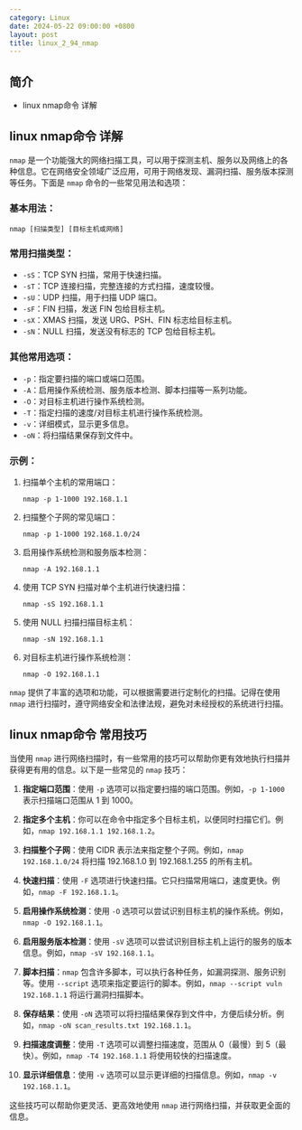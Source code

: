 ```yaml
---
category: Linux
date: 2024-05-22 09:00:00 +0800
layout: post
title: linux_2_94_nmap
---
```

## 简介

+ linux nmap命令 详解

## linux nmap命令 详解

`nmap` 是一个功能强大的网络扫描工具，可以用于探测主机、服务以及网络上的各种信息。它在网络安全领域广泛应用，可用于网络发现、漏洞扫描、服务版本探测等任务。下面是 `nmap` 命令的一些常见用法和选项：

### 基本用法：
```
nmap [扫描类型] [目标主机或网络]
```

### 常用扫描类型：
- `-sS`：TCP SYN 扫描，常用于快速扫描。
- `-sT`：TCP 连接扫描，完整连接的方式扫描，速度较慢。
- `-sU`：UDP 扫描，用于扫描 UDP 端口。
- `-sF`：FIN 扫描，发送 FIN 包给目标主机。
- `-sX`：XMAS 扫描，发送 URG、PSH、FIN 标志给目标主机。
- `-sN`：NULL 扫描，发送没有标志的 TCP 包给目标主机。

### 其他常用选项：
- `-p`：指定要扫描的端口或端口范围。
- `-A`：启用操作系统检测、服务版本检测、脚本扫描等一系列功能。
- `-O`：对目标主机进行操作系统检测。
- `-T`：指定扫描的速度/对目标主机进行操作系统检测。
- `-v`：详细模式，显示更多信息。
- `-oN`：将扫描结果保存到文件中。

### 示例：
1. 扫描单个主机的常用端口：
   ```
   nmap -p 1-1000 192.168.1.1
   ```

2. 扫描整个子网的常见端口：
   ```
   nmap -p 1-1000 192.168.1.0/24
   ```

3. 启用操作系统检测和服务版本检测：
   ```
   nmap -A 192.168.1.1
   ```

4. 使用 TCP SYN 扫描对单个主机进行快速扫描：
   ```
   nmap -sS 192.168.1.1
   ```

5. 使用 NULL 扫描扫描目标主机：
   ```
   nmap -sN 192.168.1.1
   ```

6. 对目标主机进行操作系统检测：
   ```
   nmap -O 192.168.1.1
   ```

`nmap` 提供了丰富的选项和功能，可以根据需要进行定制化的扫描。记得在使用 `nmap` 进行扫描时，遵守网络安全和法律法规，避免对未经授权的系统进行扫描。

## linux nmap命令 常用技巧

当使用 `nmap` 进行网络扫描时，有一些常用的技巧可以帮助你更有效地执行扫描并获得更有用的信息。以下是一些常见的 `nmap` 技巧：

1. **指定端口范围**：使用 `-p` 选项可以指定要扫描的端口范围。例如，`-p 1-1000` 表示扫描端口范围从 1 到 1000。

2. **指定多个主机**：你可以在命令中指定多个目标主机，以便同时扫描它们。例如，`nmap 192.168.1.1 192.168.1.2`。

3. **扫描整个子网**：使用 CIDR 表示法来指定整个子网。例如，`nmap 192.168.1.0/24` 将扫描 192.168.1.0 到 192.168.1.255 的所有主机。

4. **快速扫描**：使用 `-F` 选项进行快速扫描。它只扫描常用端口，速度更快。例如，`nmap -F 192.168.1.1`。

5. **启用操作系统检测**：使用 `-O` 选项可以尝试识别目标主机的操作系统。例如，`nmap -O 192.168.1.1`。

6. **启用服务版本检测**：使用 `-sV` 选项可以尝试识别目标主机上运行的服务的版本信息。例如，`nmap -sV 192.168.1.1`。

7. **脚本扫描**：`nmap` 包含许多脚本，可以执行各种任务，如漏洞探测、服务识别等。使用 `--script` 选项来指定要运行的脚本。例如，`nmap --script vuln 192.168.1.1` 将运行漏洞扫描脚本。

8. **保存结果**：使用 `-oN` 选项可以将扫描结果保存到文件中，方便后续分析。例如，`nmap -oN scan_results.txt 192.168.1.1`。

9. **扫描速度调整**：使用 `-T` 选项可以调整扫描速度，范围从 0（最慢）到 5（最快）。例如，`nmap -T4 192.168.1.1` 将使用较快的扫描速度。

10. **显示详细信息**：使用 `-v` 选项可以显示更详细的扫描信息。例如，`nmap -v 192.168.1.1`。

这些技巧可以帮助你更灵活、更高效地使用 `nmap` 进行网络扫描，并获取更全面的信息。